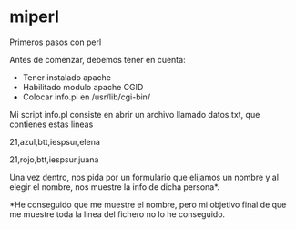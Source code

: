 # miperl
Primeros pasos con perl

Antes de comenzar, debemos tener en cuenta:
- Tener instalado apache
- Habilitado modulo apache CGID
- Colocar info.pl en /usr/lib/cgi-bin/

Mi script info.pl consiste en abrir un archivo llamado datos.txt, que contienes estas lineas

21,azul,btt,iespsur,elena

21,rojo,btt,iespsur,juana

Una vez dentro, nos pida por un formulario que elijamos un nombre
y al elegir el nombre, nos muestre la info de dicha persona*.

*He conseguido que me muestre el nombre, pero mi objetivo final de que me muestre toda la linea del fichero no lo he conseguido.
